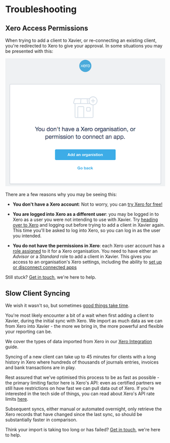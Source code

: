 ---
---

# Troubleshooting

## Xero Access Permissions

When trying to add a client to Xavier, or re-connecting an existing client,
you're redirected to Xero to give your approval. In some situations you may be presented with this:

![No Xero Organisation](./images/xero-no-organisation.png)

There are a few reasons why you may be seeing this:

* **You don't have a Xero account**: Not to worry, you can [try Xero for free!](https://www.xero.com/signup/?xtid=x30xavier)

* **You are logged into Xero as a different user**: you may be logged in to Xero as a user you were not intending to use with Xavier.
Try [heading over to Xero](https://go.xero.com/Dashboard/default.aspx/?xtid=x30xavier) and logging out before trying to add a client in
Xavier again. This time you'll be asked to log into Xero, so you can log in as the user you intended.

* **You do not have the permissions in Xero**: each Xero user account has a
[role assigned](https://central.xero.com/s/article/User-roles-and-permissions-in-Xero-Business-edition)
to it for a Xero organisation.
You need to have either an *Advisor* or a *Standard* role to add a client in Xavier. This gives you access to an organisation's Xero settings,
including the ability to [set up or disconnect connected apps](https://central.xero.com/s/article/User-role-access-to-settings-in-Xero)

Still stuck? [Get in touch](/contact-us.html), we're here to help.

## Slow Client Syncing

We wish it wasn't so, but sometimes [good things take time](https://youtu.be/qcILD9OJ2wg).

You're most likely encounter a bit of a wait when first adding a client to Xavier, during the initial sync with Xero. We import
as much data as we can from Xero into Xavier - the more we bring in, the more powerful and flexible your reporting can be.

We cover the types of data imported from Xero in our [Xero Integration](/xero-integration.md) guide.

Syncing of a new client can take up to 45 minutes for clients with a long history in Xero where hundreds of thousands of
journals entries, invoices and bank transactions are in play.

Rest assured that we've optimised this process to be as fast as possible - the primary limiting factor here is Xero's API:
even as certified partners we still have restrictions on how fast we can pull data out of Xero. If you're interested in the
tech side of things, you can read about Xero's API rate limits [here](https://developer.xero.com/documentation/auth-and-limits/xero-api-limits).

Subsequent syncs, either manual or automated overnight, only retrieve the Xero records that have changed since the last sync,
so should be substantially faster in comparison.

Think your import is taking too long or has failed? [Get in touch](/contact-us.html), we're here to help.
